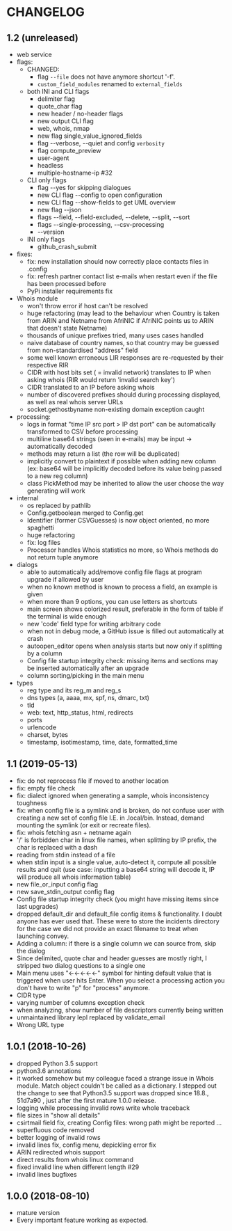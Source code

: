 # CHANGELOG

## 1.2 (unreleased)
- web service
- flags:
    - CHANGED:
        - flag `--file` does not have anymore shortcut '-f'.
        - `custom_field_modules` renamed to `external_fields`    
    - both INI and CLI flags
        - delimiter flag
        - quote_char flag
        - new header / no-header flags
        - new output CLI flag
        - web, whois, nmap
        - new flag single_value_ignored_fields
        - flag --verbose, --quiet and config `verbosity`
        - flag compute_preview
        - user-agent
        - headless
        - multiple-hostname-ip #32
    - CLI only flags
        - flag --yes for skipping dialogues
        - new CLI flag --config to open configuration
        - new CLI flag --show-fields to get UML overview
        - new flag --json
        - flags --field, --field-excluded, --delete, --split, --sort
        - flags --single-processing, --csv-processing
        - --version
    - INI only flags
        - github_crash_submit
- fixes:
    - fix: new installation should now correctly place contacts files in .config
    - fix: refresh partner contact list e-mails when restart even if the file has been processed before
    - PyPi installer requirements fix
- Whois module 
    - won't throw error if host can't be resolved
    - huge refactoring (may lead to the behaviour when Country is taken from ARIN and Netname from AfriNIC if AfriNIC points us to ARIN that doesn't state Netname)
    - thousands of unique prefixes tried, many uses cases handled
    - naive database of country names, so that country may be guessed from non-standardised "address" field
    - some well known erroneous LIR responses are re-requested by their respective RIR
    - CIDR with host bits set ( = invalid network) translates to IP when asking whois (RIR would return 'invalid search key')
    - CIDR translated to an IP before asking whois
    - number of discovered prefixes should during processing displayed, as well as real whois server URLs
    - socket.gethostbyname non-existing domain exception caught
- processing:
    - logs in format "time IP src port > IP dst port" can be automatically transformed to CSV before processing
    - multiline base64 strings (seen in e-mails) may be input → automatically decoded
    - methods may return a list (the row will be duplicated)
    - implicitly convert to plaintext if possible when adding new column (ex: base64 will be implicitly decoded before its value being passed to a new reg column)
    - class PickMethod may be inherited to allow the user choose the way generating will work
- internal
    - os replaced by pathlib
    - Config.getboolean merged to Config.get
    - Identifier (former CSVGuesses) is now object oriented, no more spaghetti
    - huge refactoring
    - fix: log files
    - Processor handles Whois statistics no more, so Whois methods do not return tuple anymore
- dialogs
    - able to automatically add/remove config file flags at program upgrade if allowed by user
    - when no known method is known to process a field, an example is given
    - when more than 9 options, you can use letters as shortcuts
    - main screen shows colorized result, preferable in the form of table if the terminal is wide enough
    - new 'code' field type for writing arbitrary code
    - when not in debug mode, a GitHub issue is filled out automatically at crash 
    - autoopen_editor opens when analysis starts but now only if splitting by a column
    - Config file startup integrity check: missing items and sections may be inserted automatically after an upgrade
    - column sorting/picking in the main menu
- types
    - reg type and its reg_m and reg_s
    - dns types (a, aaaa, mx, spf, ns, dmarc, txt)
    - tld
    - web: text, http_status, html, redirects
    - ports
    - urlencode
    - charset, bytes    
    - timestamp, isotimestamp, time, date, formatted_time

## 1.1 (2019-05-13)
- fix: do not reprocess file if moved to another location
- fix: empty file check
- fix: dialect ignored when generating a sample, whois inconsistency toughness
- fix: when config file is a symlink and is broken, do not confuse user with creating a new set of config file I.E. in .local/bin. Instead, demand mounting the symlink (or exit or recreate files).
- fix: whois fetching asn + netname again
- '/' is forbidden char in linux file names, when splitting by IP prefix, the char is replaced with a dash
- reading from stdin instead of a file
- when stdin input is a single value, auto-detect it, compute all possible results and quit (use case: inputting a base64 string will decode it, IP will produce all whois information table)
- new file_or_input config flag
- new save_stdin_output config flag
- Config file startup integrity check (you might have missing items since last upgrades)
- dropped default_dir and default_file config items & functionality. I doubt anyone has ever used that. These were to store the incidents directory for the case we did not provide an exact filename to treat when launching convey.
- Adding a column: if there is a single column we can source from, skip the dialog
- Since delimited, quote char and header guesses are mostly right, I stripped two dialog questions to a single one
- Main menu uses "←←←←←" symbol for hinting default value that is triggered when user hits Enter. When you select a processing action you don't have to write "p" for "process" anymore.
- CIDR type
- varying number of columns exception check
- when analyzing, show number of file descriptors currently being written
- unmaintained library lepl replaced by validate_email
- Wrong URL type

## 1.0.1 (2018-10-26)
- dropped Python 3.5 support
- python3.6 annotations
- it worked somehow but my colleague faced a strange issue in Whois module. Match object couldn't be called as a dictionary. I stepped out the change to see that Python3.5 support was dropped since 18.8., 51d7a90 , just after the first mature 1.0.0 release.
- logging while processing invalid rows write whole traceback
- file sizes in "show all details"
- csirtmail field fix, creating Config files: wrong path might be reported  …
- superfluous code removed
- better logging of invalid rows
- invalid lines fix, config menu, depickling error fix
- ARIN redirected whois support
- direct results from whois linux command
- fixed invalid line when different length #29
- invalid lines bugfixes


## 1.0.0 (2018-08-10)
- mature version
- Every important feature working as expected.


